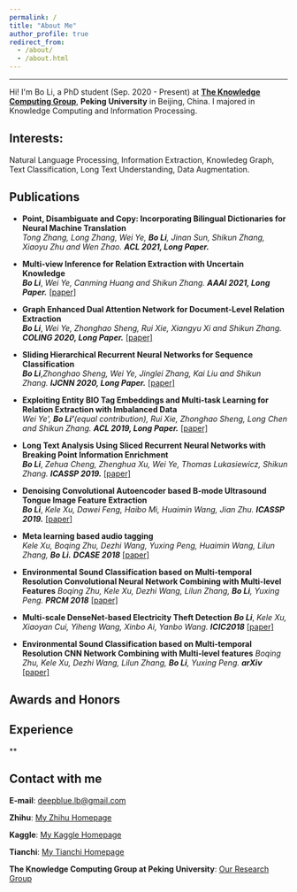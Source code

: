 ```yaml
---
permalink: /
title: "About Me"
author_profile: true
redirect_from: 
  - /about/
  - /about.html
---
```


------
Hi! I'm Bo Li, a PhD student (Sep. 2020 - Present) at [**The Knowledge Computing Group**,](https://se.pku.edu.cn/kcg/) **Peking University** in Beijing, China. 
I majored in Knowledge Computing and Information Processing. 

**Interests:** 
------
Natural Language Processing, Information Extraction, Knowledeg Graph, Text Classification, Long Text Understanding, Data Augmentation. 

**Publications**
------
* **Point, Disambiguate and Copy: Incorporating Bilingual Dictionaries for Neural Machine Translation**  
*Tong Zhang, Long Zhang, Wei Ye, **Bo Li**, Jinan Sun, Shikun Zhang, Xiaoyu Zhu and Wen Zhao.* ***ACL 2021, Long Paper.***

* **Multi-view Inference for Relation Extraction with Uncertain Knowledge**  
***Bo Li***, *Wei Ye, Canming Huang and Shikun Zhang.* ***AAAI 2021, Long Paper.*** [[paper]](https://arxiv.org/abs/2104.13579)

* **Graph Enhanced Dual Attention Network for Document-Level Relation Extraction**  
***Bo Li***, *Wei Ye, Zhonghao Sheng, Rui Xie, Xiangyu Xi and Shikun Zhang.* ***COLING 2020, Long Paper.*** [[paper]](https://www.aclweb.org/anthology/2020.coling-main.136/)

* **Sliding Hierarchical Recurrent Neural Networks for Sequence Classification**  
***Bo Li***,*Zhonghao Sheng, Wei Ye, Jinglei Zhang, Kai Liu and Shikun Zhang.* ***IJCNN 2020, Long Paper.*** [[paper]](https://ieeexplore.ieee.org/abstract/document/9207626)

* **Exploiting Entity BIO Tag Embeddings and Multi-task Learning for Relation Extraction with Imbalanced Data**  
*Wei Ye', **Bo Li'**(equal contribution), Rui Xie, Zhonghao Sheng, Long Chen and Shikun Zhang.* ***ACL 2019, Long Paper.*** [[paper]](https://www.aclweb.org/anthology/P19-1130.pdf)

* **Long Text Analysis Using Sliced Recurrent Neural Networks with Breaking Point Information Enrichment**  
***Bo Li***, *Zehua Cheng, Zhenghua Xu, Wei Ye, Thomas Lukasiewicz, Shikun Zhang.* ***ICASSP 2019.*** [[paper]](https://ieeexplore.ieee.org/abstract/document/8683812)

* **Denoising Convolutional Autoencoder based B-mode Ultrasound Tongue Image Feature Extraction**  
***Bo Li***, *Kele Xu, Dawei Feng, Haibo Mi, Huaimin Wang, Jian Zhu.* ***ICASSP 2019.*** [[paper]](https://ieeexplore.ieee.org/abstract/document/8682806)

* **Meta learning based audio tagging**  
*Kele Xu, Boqing Zhu, Dezhi Wang, Yuxing Peng, Huaimin Wang, Lilun Zhang,* ***Bo Li.*** ***DCASE 2018*** [[paper]](http://dcase.community/documents/workshop2018/proceedings/DCASE2018Workshop_Xu_147.pdf)

* **Environmental Sound Classification based on Multi-temporal Resolution Convolutional Neural Network Combining with Multi-level Features** 
*Boqing Zhu, Kele Xu, Dezhi Wang, Lilun Zhang, **Bo Li**, Yuxing Peng.* ***PRCM 2018*** [[paper]](https://arxiv.org/abs/1805.09752)

* **Multi-scale DenseNet-based Electricity Theft Detection** 
***Bo Li***, *Kele Xu, Xiaoyan Cui, Yiheng Wang, Xinbo Ai, Yanbo Wang.* ***ICIC2018*** [[paper]](https://link.springer.com/chapter/10.1007%2F978-3-319-95930-6_17)

* **Environmental Sound Classification based on Multi-temporal Resolution CNN Network Combining with Multi-level features** 
*Boqing Zhu, Kele Xu, Dezhi Wang, Lilun Zhang, **Bo Li**, Yuxing Peng.* ***arXiv*** [[paper]](https://arxiv.org/abs/1805.09752)



**Awards and Honors**
------

**Experience**
------

**


Contact with me
------
**E-mail**: deepblue.lb@gmail.com  

**Zhihu**: [My Zhihu Homepage](https://www.zhihu.com/people/bob-8-99-69/activities)

**Kaggle**: [My Kaggle Homepage](https://www.kaggle.com/buptbob)

**Tianchi**: [My Tianchi Homepage](https://tianchi.aliyun.com/home/science/scienceDetail?spm=5176.12922503.0.0.2b5b2c8eC8HI99&userId=1095279125639)

**The Knowledge Computing Group at Peking University**: [Our Research Group](https://se.pku.edu.cn/kcg/)